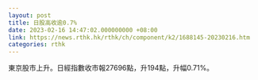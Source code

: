 ```yaml
---
layout: post
title: 日股高收逾0.7%
date: 2023-02-16 14:47:02.000000000 +08:00
link: https://news.rthk.hk/rthk/ch/component/k2/1688145-20230216.htm
categories: rthk
---
```


東京股市上升。日經指數收市報27696點，升194點，升幅0.71%。
